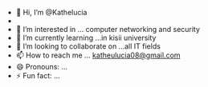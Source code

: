 - 👋 Hi, I’m @Kathelucia
- 
- 👀 I’m interested in ... computer networking and security 
- 🌱 I’m currently learning ...in kisii university 
- 💞️ I’m looking to collaborate on ...all IT fields
- 📫 How to reach me ... katheulucia08@gmail.com
- 😄 Pronouns: ...
- ⚡ Fun fact: ...

<!---
Kathelucia/Kathelucia is a ✨ special ✨ repository because its `README.md` (this file) appears on your GitHub profile.
You can click the Preview link to take a look at your changes.
--->
